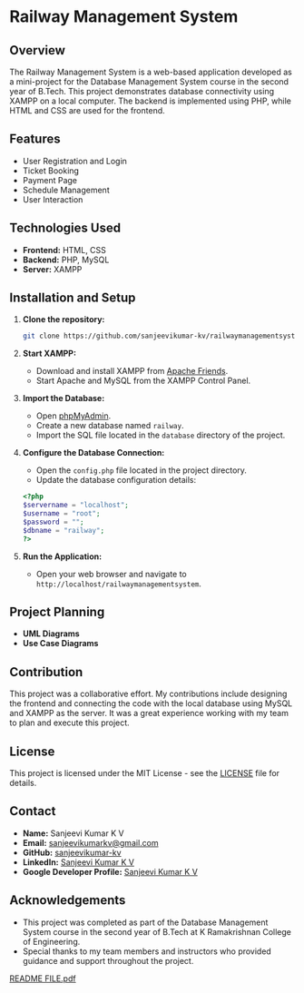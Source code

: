 # Railway Management System

## Overview
The Railway Management System is a web-based application developed as a mini-project for the Database Management System course in the second year of B.Tech. This project demonstrates database connectivity using XAMPP on a local computer. The backend is implemented using PHP, while HTML and CSS are used for the frontend.

## Features
- User Registration and Login
- Ticket Booking
- Payment Page
- Schedule Management
- User Interaction

## Technologies Used
- **Frontend:** HTML, CSS
- **Backend:** PHP, MySQL
- **Server:** XAMPP

## Installation and Setup
1. **Clone the repository:**
    ```bash
    git clone https://github.com/sanjeevikumar-kv/railwaymanagementsystem.git
    ```
2. **Start XAMPP:**
   - Download and install XAMPP from [Apache Friends](https://www.apachefriends.org/index.html).
   - Start Apache and MySQL from the XAMPP Control Panel.

3. **Import the Database:**
   - Open [phpMyAdmin](http://localhost/phpmyadmin/).
   - Create a new database named `railway`.
   - Import the SQL file located in the `database` directory of the project.

4. **Configure the Database Connection:**
   - Open the `config.php` file located in the project directory.
   - Update the database configuration details:
    ```php
    <?php
    $servername = "localhost";
    $username = "root";
    $password = "";
    $dbname = "railway";
    ?>
    ```

5. **Run the Application:**
   - Open your web browser and navigate to `http://localhost/railwaymanagementsystem`.

## Project Planning
- **UML Diagrams**
- **Use Case Diagrams**

## Contribution
This project was a collaborative effort. My contributions include designing the frontend and connecting the code with the local database using MySQL and XAMPP as the server. It was a great experience working with my team to plan and execute this project.

## License
This project is licensed under the MIT License - see the [LICENSE](LICENSE) file for details.

## Contact
- **Name:** Sanjeevi Kumar K V
- **Email:** sanjeevikumarkv@gmail.com
- **GitHub:** [sanjeevikumar-kv](https://github.com/sanjeevikumar-kv)
- **LinkedIn:** [Sanjeevi Kumar K V](https://linkedin.com/in/sanjeevi-kumar-k-v-a63a35221)
- **Google Developer Profile:** [Sanjeevi Kumar K V](https://g.dev/sanjeevikumarkv)

## Acknowledgements
- This project was completed as part of the Database Management System course in the second year of B.Tech at K Ramakrishnan College of Engineering.
- Special thanks to my team members and instructors who provided guidance and support throughout the project.

[README FILE.pdf](https://github.com/sanjeevikumar-kv/railwaymanagementsystem/files/11382987/README.FILE.pdf)
